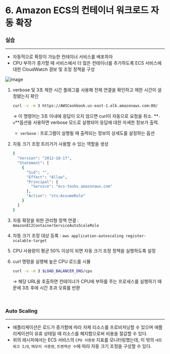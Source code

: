 # 6. Amazon ECS의 컨테이너 워크로드 자동 확장

### 실습

---

- 자동적으로 확장이 가능한 컨테이너 서비스를 배포하자
- CPU 부하가 증가할 때 서비스에서 더 많은 컨테이너를 추가하도록 ECS 서비스에 대한 CloudWatch 경보 및 조정 정책을 구성

![image](https://user-images.githubusercontent.com/49095587/230257727-e4d84fcf-bf52-4d5c-9502-aa99aa815bd1.png)

1. verbose 및 3초 제한 시간 플래그를 사용해 전체 연결을 확인하고 제한 시간이 설정됐는지 확인

   ```bash
   curl -v -m 3 https://AWSCookbook.us-east-1.elb.amazonaws.com:80/
   ```

   → 이 명령어는 3초 이내에 응답이 오지 않으면 curl이 자동으로 요청을 취소. **`-v`**옵션을 사용하면 verbose 모드로 실행되어 응답에 대한 자세한 정보가 출력.

   - `verbose` : 프로그램이 실행될 때 출력되는 정보의 상세도를 설정하는 옵션

2. 자동 크기 조정 트리거가 사용할 수 있는 역할을 생성

   ```bash
   {
     "Version": "2012-10-17",
     "Statement": [
       {
         "Sid": "",
         "Effect": "Allow",
         "Principal": {
           "Service": "ecs-tasks.amazonaws.com"
         },
         "Action": "sts:AssumeRole"
       }
     ]
   }
   ```

3. 자동 확장을 위한 관리형 정책 연결 : `AmazonEC2ContainerServiceAutoScaleRole`
4. 자동 크기 조정 대상 등록 : `aws application-autoscaling register-scalable-target`
5. CPU 사용량이 평균 50% 이상이 되면 자동 크기 조정 정책을 실행하도록 설정
6. curl 명령을 실행해 높은 CPU 로드를 시뮬

   ```bash
   curl -v -m 3 $LOAD_BALANCER_DNS/cpu
   ```

   → 해당 URL을 호출하면 컨테이너가 CPU에 부하를 주는 프로세스를 실행하기 때문에 3초 후에 시간 초과 오류를 반환

   <Br>

### Auto Scaling

---

- 애플리케이션은 로드가 증가함에 따라 자체 리소스를 프로비저닝할 수 있으며 애플리케이션이 유휴 상태일 때 리소스를 해지함으로써 비용을 절감할 수 있다.
- 위의 레시피에서는 ECS 서비스의 `CPU 사용량` 지표를 모니터링했는데, 이 밖의 `네트워크 I/O`, `메모리 사용량`, `트랜잭션 수`에 따라 자동 크기 조정을 구성할 수 있다.
